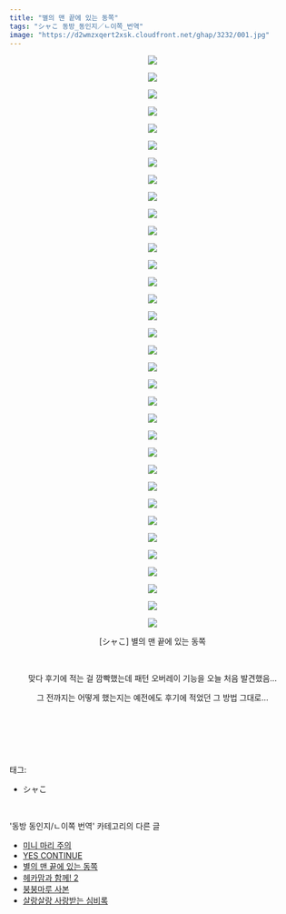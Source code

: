 ```yaml
---
title: "별의 맨 끝에 있는 동쪽"
tags: "シャこ 동방_동인지／ㄴ이쪽_번역"
image: "https://d2wmzxqert2xsk.cloudfront.net/ghap/3232/001.jpg"
---
```

<div class="article">
<p style="text-align: center; clear: none; float: none;"><img src="{{ site.imgserver11 }}/ghap/3232/001.jpg"/></p>
<p style="text-align: center; clear: none; float: none;"><img src="{{ site.imgserver11 }}/ghap/3232/002.jpg"/></p>
<p style="text-align: center; clear: none; float: none;"><img src="{{ site.imgserver11 }}/ghap/3232/003.jpg"/></p>
<p style="text-align: center; clear: none; float: none;"><img src="{{ site.imgserver11 }}/ghap/3232/004.jpg"/></p>
<p style="text-align: center; clear: none; float: none;"><img src="{{ site.imgserver11 }}/ghap/3232/005.jpg"/></p>
<p style="text-align: center; clear: none; float: none;"><img src="{{ site.imgserver11 }}/ghap/3232/006.jpg"/></p>
<p style="text-align: center; clear: none; float: none;"><img src="{{ site.imgserver11 }}/ghap/3232/007.jpg"/></p>
<p style="text-align: center; clear: none; float: none;"><img src="{{ site.imgserver11 }}/ghap/3232/008.jpg"/></p>
<p style="text-align: center; clear: none; float: none;"><img src="{{ site.imgserver11 }}/ghap/3232/009.jpg"/></p>
<p style="text-align: center; clear: none; float: none;"><img src="{{ site.imgserver11 }}/ghap/3232/010.jpg"/></p>
<p style="text-align: center; clear: none; float: none;"><img src="{{ site.imgserver11 }}/ghap/3232/011.jpg"/></p>
<p style="text-align: center; clear: none; float: none;"><img src="{{ site.imgserver11 }}/ghap/3232/012.jpg"/></p>
<p style="text-align: center; clear: none; float: none;"><img src="{{ site.imgserver11 }}/ghap/3232/013.jpg"/></p>
<p style="text-align: center; clear: none; float: none;"><img src="{{ site.imgserver11 }}/ghap/3232/014.jpg"/></p>
<p style="text-align: center; clear: none; float: none;"><img src="{{ site.imgserver11 }}/ghap/3232/015.jpg"/></p>
<p style="text-align: center; clear: none; float: none;"><img src="{{ site.imgserver11 }}/ghap/3232/016.jpg"/></p>
<p style="text-align: center; clear: none; float: none;"><img src="{{ site.imgserver11 }}/ghap/3232/017.jpg"/></p>
<p style="text-align: center; clear: none; float: none;"><img src="{{ site.imgserver11 }}/ghap/3232/018.jpg"/></p>
<p style="text-align: center; clear: none; float: none;"><img src="{{ site.imgserver11 }}/ghap/3232/019.jpg"/></p>
<p style="text-align: center; clear: none; float: none;"><img src="{{ site.imgserver11 }}/ghap/3232/020.jpg"/></p>
<p style="text-align: center; clear: none; float: none;"><img src="{{ site.imgserver11 }}/ghap/3232/021.jpg"/></p>
<p style="text-align: center; clear: none; float: none;"><img src="{{ site.imgserver11 }}/ghap/3232/022.jpg"/></p>
<p style="text-align: center; clear: none; float: none;"><img src="{{ site.imgserver11 }}/ghap/3232/023.jpg"/></p>
<p style="text-align: center; clear: none; float: none;"><img src="{{ site.imgserver11 }}/ghap/3232/024.jpg"/></p>
<p style="text-align: center; clear: none; float: none;"><img src="{{ site.imgserver11 }}/ghap/3232/025.jpg"/></p>
<p style="text-align: center; clear: none; float: none;"><img src="{{ site.imgserver11 }}/ghap/3232/026.jpg"/></p>
<p style="text-align: center; clear: none; float: none;"><img src="{{ site.imgserver11 }}/ghap/3232/027.jpg"/></p>
<p style="text-align: center; clear: none; float: none;"><img src="{{ site.imgserver11 }}/ghap/3232/028.jpg"/></p>
<p style="text-align: center; clear: none; float: none;"><img src="{{ site.imgserver11 }}/ghap/3232/029.jpg"/></p>
<p style="text-align: center; clear: none; float: none;"><img src="{{ site.imgserver11 }}/ghap/3232/030.jpg"/></p>
<p style="text-align: center; clear: none; float: none;"><img src="{{ site.imgserver11 }}/ghap/3232/031.jpg"/></p>
<p style="text-align: center; clear: none; float: none;"><img src="{{ site.imgserver11 }}/ghap/3232/032.jpg"/></p>
<p style="text-align: center; clear: none; float: none;"><img src="{{ site.imgserver11 }}/ghap/3232/033.jpg"/></p>
<p style="text-align: center; clear: none; float: none;"><img src="{{ site.imgserver11 }}/ghap/3232/034.jpg"/></p>
<p style="text-align: center; clear: none; float: none;">[シャこ] 별의 맨 끝에 있는 동쪽</p>
<p style="text-align: center; clear: none; float: none;"><br/></p>
<p style="text-align: center; clear: none; float: none;">맞다 후기에 적는 걸 깜빡했는데 패턴 오버레이 기능을 오늘 처음 발견했음...</p>
<p style="text-align: center; clear: none; float: none;">그 전까지는 어떻게 했는지는 예전에도 후기에 적었던 그 방법 그대로...</p>
<p style="text-align: center; clear: none; float: none;"><br/></p>
<p><br/></p>
</div><br/>
<div class="tagTrail">
<p>태그: </p>
<ul>
<li>シャこ</li>
</ul>
</div><br/>
<div class="another">
<p>'동방 동인지/ㄴ이쪽 번역' 카테고리의 다른 글</p>
<ul>
<li><a href="/ghap_3258">미니 마리 주의</a></li>
<li><a href="/ghap_3233">YES CONTINUE</a></li>
<li><a href="/ghap_3232">별의 맨 끝에 있는 동쪽</a></li>
<li><a href="/ghap_3221">헤카맘과 함께! 2</a></li>
<li><a href="/ghap_3220">붕붕마루 사본</a></li>
<li><a href="/ghap_3219">살랑살랑 사랑받는 심비록</a></li>
</ul>
</div><br/>
<div class="cb_module cb_fluid">
<div class="cb_wrt cb_profile">
</div><!-- commentList close -->
</div><br/>
